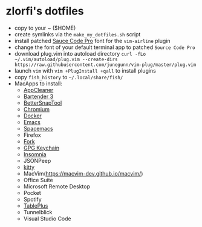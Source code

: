 zlorfi's dotfiles
=================

* copy to your ~ ($HOME)
* create symlinks via the `make_my_dotfiles.sh` script
* install patched [Sauce Code Pro](https://github.com/ryanoasis/nerd-fonts/blob/master/patched-fonts/SourceCodePro/Regular/complete/Sauce%20Code%20Pro%20Nerd%20Font%20Complete%20Mono.ttf) font for the `vim-airline` plugin
* change the font of your default terminal app to patched `Source Code Pro`
* download plug.vim into autoload directory `curl -fLo ~/.vim/autoload/plug.vim --create-dirs https://raw.githubusercontent.com/junegunn/vim-plug/master/plug.vim`
* launch `vim` with `vim +PlugInstall +qall` to install plugins
* copy `fish_history` to `~/.local/share/fish/`
* MacApps to install:
  * [AppCleaner](https://freemacsoft.net/appcleaner/)
  * [Bartender 3](https://www.macbartender.com)
  * [BetterSnapTool](AppStore)
  * [Chromium](https://download-chromium.appspot.com)
  * [Docker](https://www.docker.com/products/docker-desktop)
  * [Emacs](https://emacsformacosx.com)
  * [Spacemacs](http://spacemacs.org/#)
  * Firefox
  * [Fork](https://git-fork.com)
  * [GPG Keychain](https://gpgtools.org)
  * [Insomnia](https://insomnia.rest)
  * JSONPeep
  * [kitty](https://sw.kovidgoyal.net/kitty/binary.html)
  * MacVim(https://macvim-dev.github.io/macvim/)
  * Office Suite
  * Microsoft Remote Desktop
  * Pocket
  * Spotify
  * [TablePlus](https://tableplus.com/download)
  * Tunnelblick
  * Visual Studio Code
